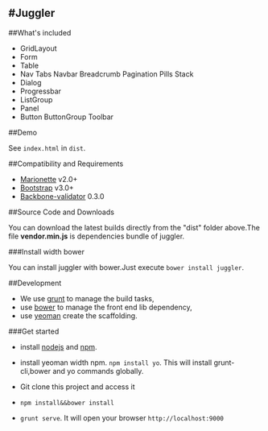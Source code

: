 #Juggler
----------------------------


##What's included

* GridLayout
* Form 
* Table
* Nav Tabs Navbar Breadcrumb Pagination Pills Stack
* Dialog
* Progressbar
* ListGroup
* Panel
* Button ButtonGroup Toolbar


##Demo

See `index.html` in `dist`.


##Compatibility and Requirements

* [Marionette](https://github.com/marionettejs/backbone.marionette) v2.0+
* [Bootstrap](https://github.com/twbs/bootstrap) v3.0+
* [Backbone-validator](https://github.com/fantactuka/backbone-validator) 0.3.0

##Source Code and Downloads

You can download the latest builds directly from the "dist" folder above.The file **vendor.min.js** is dependencies bundle of juggler.

###Install width bower

You can install juggler with bower.Just execute `bower install juggler`.


##Development 

* We use [grunt](http://gruntjs.com/) to manage the build tasks,
* use [bower](http://www.bower.io/) to manage the front end lib dependency,
* use [yeoman](http://yeoman.io/) create the scaffolding.
     
###Get started

* install [nodejs](http://nodejs.org/) and [npm](https://www.npmjs.org/).

* install yeoman width npm. `npm install yo`. This will install grunt-cli,bower and yo commands globally.

* Git clone this project and access it

* `npm install&&bower install`

* `grunt serve`. It will open your browser `http://localhost:9000`


